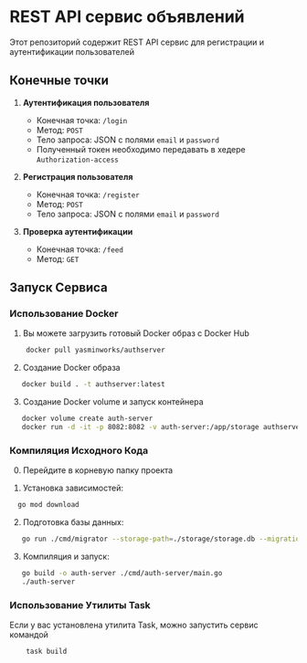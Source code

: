 # REST API сервис объявлений

Этот репозиторий содержит REST API сервис для регистрации и аутентификации пользователей

## Конечные точки

1. **Аутентификация пользователя**
   - Конечная точка: `/login`
   - Метод: `POST`
   - Тело запроса: JSON с полями `email` и `password`
   - Полученный токен необходимо передавать в хедере `Authorization-access`

2. **Регистрация пользователя**
   - Конечная точка: `/register`
   - Метод: `POST`
   - Тело запроса: JSON с полями `email` и `password`

3. **Проверка аутентификации**
   - Конечная точка: `/feed`
   - Метод: `GET`

## Запуск Сервиса

### Использование Docker

1. Вы можете загрузить готовый Docker образ с Docker Hub
```bash
    docker pull yasminworks/authserver
```

2. Создание Docker образа
```bash
   docker build . -t authserver:latest
``` 

3. Создание Docker volume и запуск контейнера
```bash
   docker volume create auth-server
   docker run -d -it -p 8082:8082 -v auth-server:/app/storage authserver
```
   
### Компиляция Исходного Кода
0. Перейдите в корневую папку проекта

1. Установка зависимостей:
```bash
  go mod download
 ```

2. Подготовка базы данных:
```bash
   go run ./cmd/migrator --storage-path=./storage/storage.db --migrations-path=./migrations
 ```  
3. Компиляция и запуск:
 ```bash 
    go build -o auth-server ./cmd/auth-server/main.go
    ./auth-server
 ```  
### Использование Утилиты Task

Если у вас установлена утилита Task, можно запустить сервис командой
```bash
    task build
```
